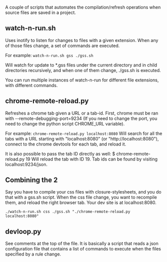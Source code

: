 A couple of scripts that automates the compilation/refresh operations
when source files are saved in a project.

## watch-n-run.sh ##

Uses inotify to listen for changes to files with a given extension.
When any of those files change, a set of commands are executed.

For example:
`watch-n-run.sh gss ./gss.sh`

Will watch for update to *.gss files under the current directory and in
child directories recursively, and when one of them change, ./gss.sh is
executed.

You can run multiple instances of watch-n-run for different file
extensions, with different commands.

## chrome-remote-reload.py ##

Refreshes a chrome tab given a URL or a tab-id.
First, chrome must be ran with --remote-debugging-port=9234
(If you need to change the port, you need to change the python script
CHROME_URL variable).

For example:
`chrome-remote-reload.py localhost:8080`
Will search for all the tabs with a URL starting with "localhost:8080" (or
"http://localhost:8080"), connect to the chrome devtools for each tab, and
reload it.

It is also possible to pass the tab ID directly as well:
$ chrome-remote-reload.py 19
Will reload the tab with ID 19. Tab ids can be found by visiting
localhost:9234/json.

## Combining the 2 ##

Say you have to compile your css files with closure-stylesheets, and you do that with a gss.sh script. When the css file change, you want to recompile them, and reload the right browser tab. Your dev site is at localhost:8080.

`./watch-n-run.sh css ./gss.sh "./chrome-remote-reload.py localhost:8080"`

## devloop.py ##

See comments at the top of the file. It is basically a script that reads
a json configuration file that contains a list of commands to execute
when the files specified by a rule change.
